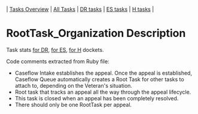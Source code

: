 | [Tasks Overview](tasks-overview.md) | [All Tasks](../alltasks.md) | [DR tasks](../docs-DR/tasklist.md) | [ES tasks](../docs-ES/tasklist.md) | [H tasks](../docs-H/tasklist.md) |

# RootTask_Organization Description

Task stats [for DR](../docs-DR/RootTask_Organization.md), [for ES](../docs-ES/RootTask_Organization.md), [for H](../docs-H/RootTask_Organization.md) dockets.

<!-- class_comments:begin -->
<!-- Do not modify within this block; modify associated rb file instead and run comments_to_descriptions.py. -->
Code comments extracted from Ruby file:
* Caseflow Intake establishes the appeal. Once the appeal is established, Caseflow Queue automatically
  creates a Root Task for other tasks to attach to, depending on the Veteran's situation.
* Root task that tracks an appeal all the way through the appeal lifecycle.
* This task is closed when an appeal has been completely resolved.
* There should only be one RootTask per appeal.
<!-- class_comments:end -->
